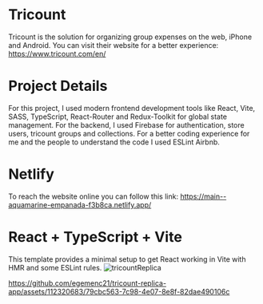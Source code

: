 # Tricount
Tricount is the solution for organizing group expenses on the web, iPhone and Android. You can visit their website for a better experience: https://www.tricount.com/en/

# Project Details
For this project, I used modern frontend development tools like React, Vite, SASS, TypeScript, React-Router and Redux-Toolkit for global state management. For the backend, I used Firebase for authentication, store users, tricount groups and collections. For a better coding experience for me and the people to understand the code I used ESLint Airbnb. 

# Netlify 
To reach the website online you can follow this link: https://main--aquamarine-empanada-f3b8ca.netlify.app/

# React + TypeScript + Vite

This template provides a minimal setup to get React working in Vite with HMR and some ESLint rules.
![tricountReplica](https://github.com/egemenc21/tricount-replica-app/assets/112320683/0230db88-c1ea-41f3-8583-53a56a56880f)


https://github.com/egemenc21/tricount-replica-app/assets/112320683/79cbc563-7c98-4e07-8e8f-82dae490106c

